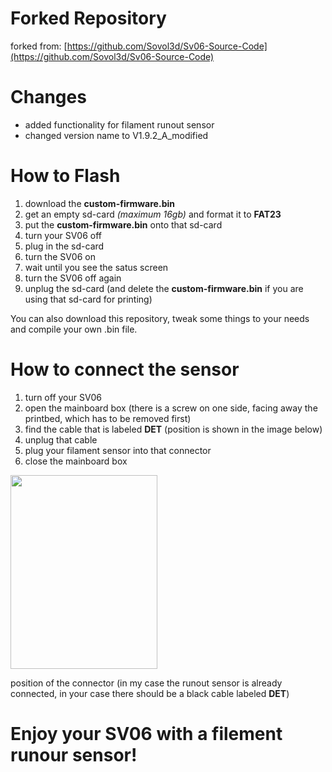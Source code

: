 # Forked Repository

forked from: [https://github.com/Sovol3d/Sv06-Source-Code](https://github.com/Sovol3d/Sv06-Source-Code)

# Changes

- added functionality for filament runout sensor
- changed version name to V1.9.2_A_modified

# How to Flash

1. download the **custom-firmware.bin**
2. get an empty sd-card *(maximum 16gb)* and format it to **FAT23**
3. put the **custom-firmware.bin** onto that sd-card
4. turn your SV06 off
5. plug in the sd-card
6. turn the SV06 on
7. wait until you see the satus screen
8. turn the SV06 off again
9. unplug the sd-card (and delete the **custom-firmware.bin** if you are using that sd-card for printing)

You can also download this repository, tweak some things to your needs and compile your own .bin file.

# How to connect the sensor

1. turn off your SV06
2. open the mainboard box (there is a screw on one side, facing away the printbed, which has to be removed first)
3. find the cable that is labeled **DET** (position is shown in the image below)
4. unplug that cable
5. plug your filament sensor into that connector
6. close the mainboard box

<img src=https://user-images.githubusercontent.com/105000853/225328203-bf1f0165-b582-4831-b124-b204d78fd254.png width="235" height="310"></img>

position of the connector (in my case the runout sensor is already connected, in your case there should be a black cable labeled **DET**)

# Enjoy your SV06 with a filement runour sensor!
